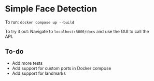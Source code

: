 # Simple Face Detection

To run:
`docker compose up --build`

To try it out:
Navigate to `localhost:8000/docs` and use the GUI to call the API.


## To-do
- Add more tests
- Add support for custom ports in Docker compose
- Add support for landmarks
